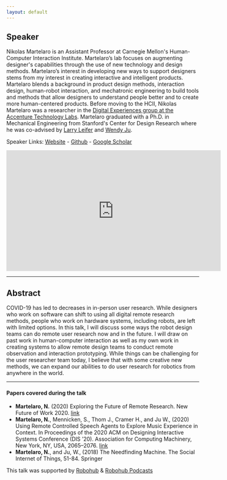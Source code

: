 ```yaml
---
layout: default
---
```

## Speaker

Nikolas Martelaro is an Assistant Professor at Carnegie Mellon's Human-Computer Interaction Institute. Martelaro’s lab focuses on augmenting designer's capabilities through the use of new technology and design methods. Martelaro’s interest in developing new ways to support designers stems from my interest in creating interactive and intelligent products. Martelaro blends a background in product design methods, interaction design, human-robot interaction, and mechatronic engineering to build tools and methods that allow designers to understand people better and to create more human-centered products. Before moving to the HCII, Nikolas Martelaro was a researcher in the [Digital Experiences group at the Accenture Technology Labs](https://www.accenture.com/us-en/services/accenture-labs/digitalexperiences?src=SOMS). Martelaro graduated with a Ph.D. in Mechanical Engineering from Stanford's Center for Design Research where he was co-advised by [Larry Leifer](https://profiles.stanford.edu/larry-leifer) and [Wendy Ju](https://www.wendyju.com/).

Speaker Links: [Website](http://nikmartelaro.com) - [Github](https://github.com/nikmart) - [Google Scholar](https://scholar.google.com/citations?user=SNnC2s4AAAAJ&hl=en)

<iframe width="560" height="315" src="https://www.youtube.com/embed/8xvmdlIC9c8" frameborder="0" allow="accelerometer; autoplay; clipboard-write; encrypted-media; gyroscope; picture-in-picture" allowfullscreen></iframe>

---

## Abstract
COVID-19 has led to decreases in in-person user research. While designers who work on software can shift to using all digital remote research methods, people who work on hardware systems, including robots, are left with limited options. In this talk, I will discuss some ways the robot design teams can do remote user research now and in the future. I will draw on past work in human-computer interaction as well as my own work in creating systems to allow remote design teams to conduct remote observation and interaction prototyping. While things can be challenging for the user researcher team today, I believe that with some creative new methods, we can expand our abilities to do user research for robotics from anywhere in the world.


---

#### Papers covered during the talk
* **Martelaro, N.** (2020) Exploring the Future of Remote Research. New Future of Work 2020. [link](https://www.microsoft.com/en-us/research/publication/exploring-the-future-of-remote-user-research/)
* **Martelaro, N.**, Mennicken, S., Thom J., Cramer H., and Ju W., (2020) Using Remote Controlled Speech Agents to Explore Music Experience in Context. In Proceedings of the 2020 ACM on Designing Interactive Systems Conference (DIS ’20). Association for Computing Machinery, New York, NY, USA, 2065–2076. [link](https://doi.org/10.1145/3357236.3395440)
* **Martelaro, N.**, and Ju, W., (2018) The Needfinding Machine. The Social Internet of Things, 51-84. Springer


This talk was supported by [Robohub](https://robohub.org/nikolas-martelaros-talk-on-11-december-remote-user-research-for-human-robot-interaction/) & [Robohub Podcasts](https://robohub.org/embodied-interactions-from-robotics-to-dance/)
